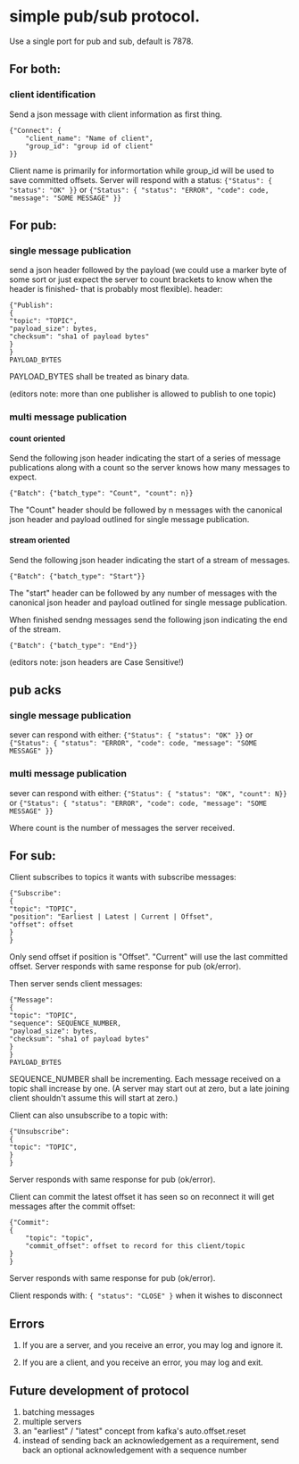 # simple pub/sub protocol.
Use a single port for pub and sub, default is 7878.

## For both:
### client identification
Send a json message with client information as first thing.
```
{"Connect": {
    "client_name": "Name of client",
    "group_id": "group id of client"
}}
```
Client name is primarily for informortation while group_id will be used to save
committed offsets.  Server will respond with a status:
`{"Status": { "status": "OK" }}` or
`{"Status": { "status": "ERROR", "code": code, "message": "SOME MESSAGE" }}`

## For pub:
### single message publication
send a json header followed by the payload (we could use a marker byte
of some sort or just expect the server to count brackets to know when
the header is finished- that is probably most flexible).
header:
```
{"Publish":
{
"topic": "TOPIC",
"payload_size": bytes,
"checksum": "sha1 of payload bytes"
}
}
PAYLOAD_BYTES
```

PAYLOAD_BYTES shall be treated as binary data.

(editors note:  more than one publisher is allowed to publish to one topic)
### multi message publication
#### count oriented
Send the following json header indicating the start of a series of message publications
along with a count so the server knows how many messages to expect.
```
{"Batch": {"batch_type": "Count", "count": n}}
```

The "Count" header should be followed by n messages with the canonical json
header and payload outlined for single message publication.

#### stream oriented
Send the following json header indicating the start of a stream of messages.
```
{"Batch": {"batch_type": "Start"}}
```
The "start" header can be followed by any number of messages with the
canonical json header and payload outlined for single message publication.

When finished sendng messages send the following json indicating the end of the
stream.
```
{"Batch": {"batch_type": "End"}}
```
(editors note:  json headers are Case Sensitive!)

## pub acks
### single message publication
sever can respond with either:
`{"Status": { "status": "OK" }}` or
`{"Status": { "status": "ERROR", "code": code, "message": "SOME MESSAGE" }}`

### multi message publication
sever can respond with either:
`{"Status": { "status": "OK", "count": N}}` or
`{"Status": { "status": "ERROR", "code": code, "message": "SOME MESSAGE" }}`

Where count is the number of messages the server received.

## For sub:
Client subscribes to topics it wants with subscribe messages:
```
{"Subscribe":
{
"topic": "TOPIC",
"position": "Earliest | Latest | Current | Offset",
"offset": offset
}
}
```
Only send offset if position is "Offset".  "Current" will use the last committed
offset.
Server responds with same response for pub (ok/error).

Then server sends client messages:
```
{"Message":
{
"topic": "TOPIC",
"sequence": SEQUENCE_NUMBER,
"payload_size": bytes,
"checksum": "sha1 of payload bytes"
}
}
PAYLOAD_BYTES
```

SEQUENCE_NUMBER shall be incrementing.  Each message received on a topic shall
increase by one.  (A server may start out at zero, but a late joining client
shouldn't assume this will start at zero.)

Client can also unsubscribe to a topic with:
```
{"Unsubscribe":
{
"topic": "TOPIC",
}
}
```
Server responds with same response for pub (ok/error).

Client can commit the latest offset it has seen so on reconnect it will get
messages after the commit offset:
```
{"Commit":
{
    "topic": "topic",
    "commit_offset": offset to record for this client/topic
}
}
```
Server responds with same response for pub (ok/error).


Client responds with:
`{ "status": "CLOSE" }` when it wishes to disconnect


## Errors

1. If you are a server, and you receive an error, you may log and ignore it.

2. If you are a client, and you receive an error, you may log and exit.

## Future development of protocol

1. batching messages
2. multiple servers
3. an "earliest" / "latest" concept from kafka's auto.offset.reset
4. instead of sending back an acknowledgement as a requirement, send back an optional acknowledgement with a sequence number

